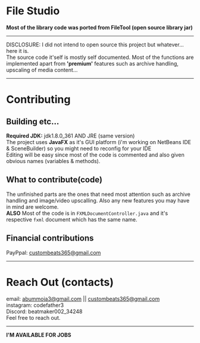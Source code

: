 # File Studio
**Most of the library code was ported from FileTool (open source library jar)**
***
DISCLOSURE: I did not intend to open source this project but whatever... here it is.<br>
The source code it'self is mostly self documented.
Most of the functions are implemented apart from **'premium'** features such as archive handling, upscaling of media content...<br>
***
# Contributing
## Building etc...
**Required JDK:** jdk1.8.0_361 AND JRE (same version)<br>
The project uses **JavaFX** as it's GUI platform
(i'm working on NetBeans IDE & SceneBuilder) so you might need to reconfig for your IDE<br>
Editing will be easy since most of the code is commented and also given obvious names (variables & methods).<br>
## What to contribute(code)
The unfinished parts are the ones that need most attention such as archive handling and image/video upscalling. Also any new features you may have in mind are welcome.<br>**ALSO** Most of the code is in ```FXMLDocumentController.java``` and it's respective ```fxml``` document which has the same name.<br>
## Financial contributions
PayPpal: custombeats365@gmail.com
***
# Reach Out (contacts)
email: abummoja3@gmail.com || custombeats365@gmail.com
<br>instagram: codefather3<br>
Discord: beatmaker002_34248<br>
Feel free to reach out.
***
**I'M AVAILABLE FOR JOBS**
